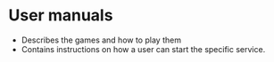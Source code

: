 # User manuals

- Describes the games and how to play them
- Contains instructions on how a user can start the specific service.
